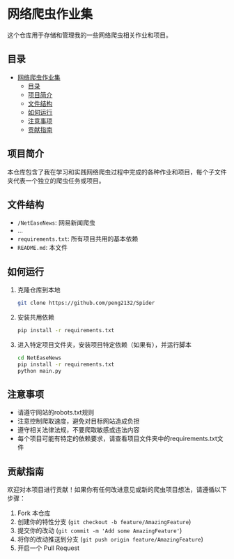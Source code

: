 # 网络爬虫作业集

这个仓库用于存储和管理我的一些网络爬虫相关作业和项目。

## 目录
- [网络爬虫作业集](#网络爬虫作业集)
  - [目录](#目录)
  - [项目简介](#项目简介)
  - [文件结构](#文件结构)
  - [如何运行](#如何运行)
  - [注意事项](#注意事项)
  - [贡献指南](#贡献指南)

## 项目简介

本仓库包含了我在学习和实践网络爬虫过程中完成的各种作业和项目，每个子文件夹代表一个独立的爬虫任务或项目。

## 文件结构

- `/NetEaseNews`: 网易新闻爬虫
- ...
- `requirements.txt`: 所有项目共用的基本依赖
- `README.md`: 本文件

## 如何运行

1. 克隆仓库到本地
   ```bash
   git clone https://github.com/peng2132/Spider
   ```

2. 安装共用依赖
   ```bash
   pip install -r requirements.txt
   ```

3. 进入特定项目文件夹，安装项目特定依赖（如果有），并运行脚本
   ```bash
   cd NetEaseNews
   pip install -r requirements.txt 
   python main.py
   ```

## 注意事项

- 请遵守网站的robots.txt规则
- 注意控制爬取速度，避免对目标网站造成负担
- 遵守相关法律法规，不要爬取敏感或违法内容
- 每个项目可能有特定的依赖要求，请查看项目文件夹中的requirements.txt文件

## 贡献指南

欢迎对本项目进行贡献！如果你有任何改进意见或新的爬虫项目想法，请遵循以下步骤：

1. Fork 本仓库
2. 创建你的特性分支 (`git checkout -b feature/AmazingFeature`)
3. 提交你的改动 (`git commit -m 'Add some AmazingFeature'`)
4. 将你的改动推送到分支 (`git push origin feature/AmazingFeature`)
5. 开启一个 Pull Request

